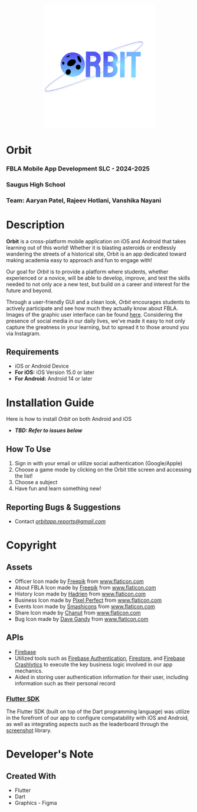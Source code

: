 <p align="center">
<img src="https://github.com/Aaryan-Patel2/fbla_mobile_app/blob/main/assets/full_logo.png" alt="Orbit Icon" width=300>
</p>

# Orbit
### FBLA Mobile App Development SLC - 2024-2025
### Saugus High School
### Team: Aaryan Patel, Rajeev Hotlani, Vanshika Nayani

# Description
**Orbit** is a cross-platform mobile application on iOS and Android that takes learning out of this world! Whether it is blasting asteroids or endlessly wandering the streets of a historical site, Orbit is an app dedicated toward making academia easy to approach and fun to engage with!

Our goal for *Orbit* is to provide a platform where students, whether experienced or a novice, will be able to develop, improve, and test the skills needed to not only ace a new test, but build on a career and interest for the future and beyond.

Through a user-friendly GUI and a clean look, *Orbit* encourages students to actively participate and see how much they actually know about FBLA. Images of the graphic user interface can be found [here](https://github.com/kinzorPark/FBLA-Mobile-App-Development/blob/master/GUI.pdf). Considering the presence of social media in our daily lives, we've made it easy to not only capture the greatness in your learning, but to spread it to those around you via Instagram.

## Requirements
* iOS or Android Device 
* **For iOS:** iOS Version 15.0 or later
* **For Android:** Android 14 or later

# Installation Guide
Here is how to install *Orbit* on both Android and iOS
* ***TBD: Refer to issues below***
  
## How To Use
1. Sign in with your email or utilize social authentication (Google/Apple)
2. Choose a game mode by clicking on the Orbit title screen and accessing the list!
3. Choose a subject
4. Have fun and learn something new!

## Reporting Bugs & Suggestions
* Contact *orbitapp.reports@gmail.com*

# Copyright
## Assets
* Officer Icon made by [Freepik](https://www.freepik.com/) from www.flaticon.com
* About FBLA Icon made by [Freepik](https://www.freepik.com/) from www.flaticon.com
* History Icon made by [Hadrien](https://hadrien.co/) from www.flaticon.com
* Business Icon made by [Pixel Perfect](https://icon54.com/) from www.flaticon.com
* Events Icon made by [Smashicons](https://smashicons.com/) from www.flaticon.com
* Share Icon made by [Chanut](https://www.flaticon.com/authors/chanut) from www.flaticon.com
* Bug Icon made by [Dave Gandy](https://fontawesome.com/?from=io) from www.flaticon.com

## APIs
* [Firebase](https://firebase.google.com/)
* Utilized tools such as [Firebase Authentication](https://firebase.google.com/docs/auth), [Firestore](https://firebase.google.com/docs/firestore), and [Firebase Crashlytics](https://firebase.google.com/docs/crashlytics) to execute the key business logic involved in our app mechanics.
* Aided in storing user authentication information for their user, including information such as their personal record
### [Flutter SDK](https://flutter.dev/)
The Flutter SDK (built on top of the Dart programming language) was utilize in the forefront of our app to configure compatability with iOS and Android, as well as integrating aspects such as the leaderboard through the [screenshot](https://pub.dev/packages/screenshot) library.

# Developer's Note
## Created With
* Flutter
* Dart
* Graphics - Figma